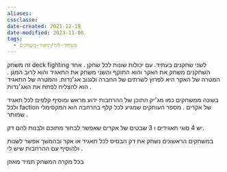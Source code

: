 ```yaml
---
aliases: 
cssclasse: 
date-created: 2021-12-19
date-modified: 2023-11-08
tags:
  - משחקי-לוח/תיאור-משחקים
---
```


זה משחק deck fighting לשני שחקנים בעתיד. עם יכולות שונות לכל שחקן .  אחד השחקנים משחק את האקר והוא התוקף והשני משחק את התאגיד והוא לרוב המגן  .
המטרה של האקר היא לפרוץ לשרתים של החברה ולגנוב אג׳נדות. והמטרה של התאגיד הוא להצליח לפתח את האג׳נדות .

בשונה ממשחקים כמו מג׳יק התוכן של ההרחבות ידוע מראש ומוסיף קלפים לכל תאגיד ולכל faction של אקרים .
מספר העותקים שמגיע לכל קלף בהרחבה הוא  המקסימלי שמותר .

יש 4 סוגי תאגידים ו 3 שבטים של אקרים שאפשר לבחור מתוכם ולבנות להם דק.

במשחקים הראשונים נשחק את דק הבסיס לכל תאגיד או אקר  ובהמשך אפשר לשנות ולהוסיף עם ההרחבות שיש לי .

בכל מקרה המשחק תמיד מאוזן
